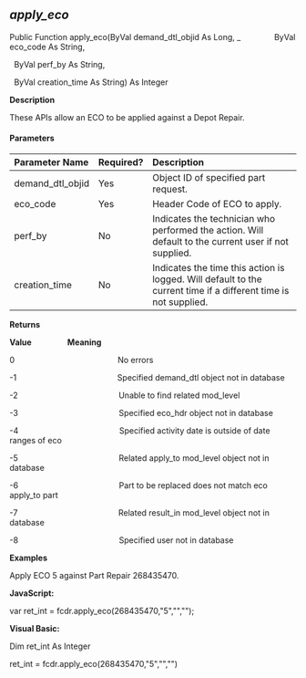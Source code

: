 _apply_eco_
-----------

Public Function apply_eco(ByVal demand_dtl_objid As Long, _
              ByVal eco_code As String,

  ByVal perf_by As String,

  ByVal creation_time As String) As Integer

**Description**

These APIs allow an ECO to be applied against a Depot Repair.

#### Parameters

| Parameter Name | Required? | Description |
|:--- |:--- |:--- |
| demand_dtl_objid | Yes | Object ID of specified part request. |
| eco_code | Yes | Header Code of ECO to apply. |
| perf_by | No | Indicates the technician who performed the action. Will default to the current user if not supplied. |
| creation_time | No | Indicates the time this action is logged. Will default to the current time if a different time is not supplied. |

**Returns**

**Value**                **Meaning**

0                                              No errors

-1                                             Specified demand_dtl object not in database

-2                                             Unable to find related mod_level

-3                                             Specified eco_hdr object not in database

-4                                             Specified activity date is outside of date ranges of eco

-5                                             Related apply_to mod_level object not in database

-6                                             Part to be replaced does not match eco apply_to part

-7                                             Related result_in mod_level object not in database

-8                                             Specified user not in database

**Examples**

 Apply ECO 5 against Part Repair 268435470.

**JavaScript:**

var ret_int = fcdr.apply_eco(268435470,"5","","");

**Visual Basic:**

Dim ret_int As Integer

ret_int = fcdr.apply_eco(268435470,"5","","")